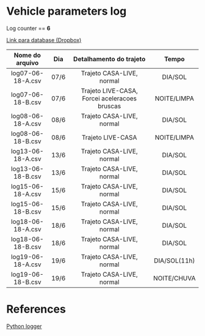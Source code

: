 # Vehicle parameters log

Log counter == **6**

[Link para database (Dropbox)](https://www.dropbox.com/sh/7buuks15t5kf1by/AACThzsDTpDuUCgtnqzMBrooa?dl=0)


| Nome do arquivo | Dia | Detalhamento do trajeto |  Tempo | 
| :---------------------: | :------:| :---------------------: | :------:| 
| log07-06-18-A.csv | 07/6 | Trajeto CASA-LIVE, normal  |  DIA/SOL | 
| log07-06-18-B.csv | 07/6 | Trajeto LIVE-CASA, Forcei aceleracoes bruscas |  NOITE/LIMPA |
| log08-06-18-A.csv | 08/6 | Trajeto CASA-LIVE, normal  |  DIA/SOL | 
| log08-06-18-B.csv | 08/6 | Trajeto LIVE-CASA|  NOITE/LIMPA |
| log13-06-18-A.csv | 13/6 | Trajeto CASA-LIVE, normal  |  DIA/SOL | 
| log13-06-18-B.csv | 13/6 | Trajeto CASA-LIVE, normal  |  DIA/SOL | 
| log15-06-18-A.csv | 15/6 | Trajeto CASA-LIVE, normal  |  DIA/SOL | 
| log15-06-18-B.csv | 15/6 | Trajeto CASA-LIVE, normal  |  DIA/SOL | 
| log18-06-18-A.csv | 18/6 | Trajeto CASA-LIVE, normal  |  DIA/SOL | 
| log18-06-18-B.csv | 18/6 | Trajeto CASA-LIVE, normal  |  DIA/SOL | 
| log19-06-18-A.csv | 19/6 | Trajeto CASA-LIVE, normal  |  DIA/SOL(11h) | 
| log19-06-18-B.csv | 19/6 | Trajeto CASA-LIVE, normal  |  NOITE/CHUVA | 


# References

[Python logger](https://engineersportal.com/blog/2018/2/25/python-datalogger-reading-the-serial-output-from-arduino-to-analyze-data-using-pyserial)
